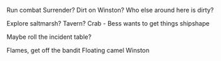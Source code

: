 
Run combat
Surrender?
Dirt on Winston?
Who else around here is dirty?

Explore saltmarsh?
Tavern?
Crab - Bess wants to get things shipshape

Maybe roll the incident table?


Flames, get off the bandit
Floating camel
Winston

